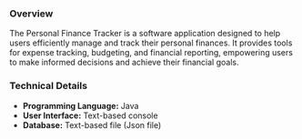 ### Overview
The Personal Finance Tracker is a software application designed to help users efficiently manage and track their personal finances. It provides tools for expense tracking, budgeting, and financial reporting, empowering users to make informed decisions and achieve their financial goals.

### Technical Details
- **Programming Language:** Java
- **User Interface:** Text-based console
- **Database:** Text-based file (Json file)